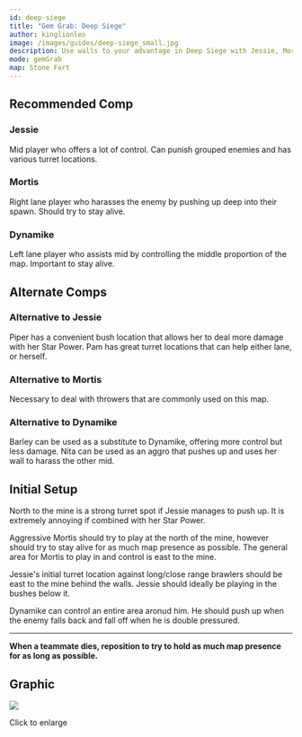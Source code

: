 ```yaml
---
id: deep-siege
title: "Gem Grab: Deep Siege"
author: kinglionleo
image: /images/guides/deep-siege_small.jpg
description: Use walls to your advantage in Deep Siege with Jessie, Mortis and Dynamike.
mode: gemGrab
map: Stone Fort
---
```


Recommended Comp
---

### Jessie

<media-img path="/brawlers/jessie/avatar" size="96" clazz="h-16 float-right p-2"></media-img>

Mid player who offers a lot of control. Can punish grouped enemies and has various turret locations.

### Mortis

<media-img path="/brawlers/mortis/avatar" size="96" clazz="h-16 float-right p-2"></media-img>

Right lane player who harasses the enemy by pushing up deep into their spawn. Should try to stay alive.

### Dynamike

<media-img path="/brawlers/dynamike/avatar" size="96" clazz="h-16 float-right p-2"></media-img>

Left lane player who assists mid by controlling the middle proportion of the map. Important to stay alive.

Alternate Comps
---

### Alternative to Jessie

<media-img path="/brawlers/pam/avatar" size="60" clazz="h-10 float-right p-1"></media-img>

<media-img path="/brawlers/piper/avatar" size="60" clazz="h-10 float-right p-1"></media-img>

Piper has a convenient bush location that allows her to deal more damage with her Star Power.
Pam has great turret locations that can help either lane, or herself.

### Alternative to Mortis

Necessary to deal with throwers that are commonly used on this map.

### Alternative to Dynamike

<media-img path="/brawlers/barley/avatar" size="60" clazz="h-10 float-right p-1"></media-img>

<media-img path="/brawlers/nita/avatar" size="60" clazz="h-10 float-right p-1"></media-img>

Barley can be used as a substitute to Dynamike, offering more control but less damage.
Nita can be used as an aggro that pushes up and uses her wall to harass the other mid.

Initial Setup
---

North to the mine is a strong turret spot if Jessie manages to push up. It is extremely annoying if combined with her Star Power.

Aggressive Mortis should try to play at the north of the mine, however should try to stay alive for as much map presence as possible. The general area for Mortis to play in and control is east to the mine.

Jessie's initial turret location against long/close range brawlers should be east to the mine behind the walls. Jessie should ideally be playing in the bushes below it.

Dynamike can control an entire area aronud him. He should push up when the enemy falls back and fall off when he is double pressured.

---

**When a teammate dies, reposition to try to hold as much map presence for as long as possible.**

Graphic
---

<img class="lightbox" src="/images/guides/deep-siege.jpg">

Click to enlarge
